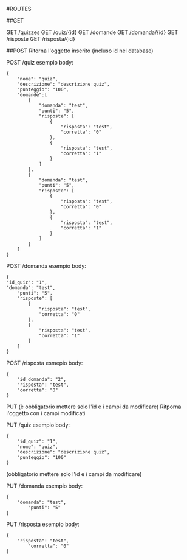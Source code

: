 #ROUTES

##GET

GET /quizzes
GET /quiz/{id}
GET /domande
GET /domanda/{id}
GET /risposte
GET /risposta/{id}


##POST
Ritorna l'oggetto inserito (incluso id nel database)

POST /quiz
esempio body:
```
{
    "nome": "quiz",
    "descrizione": "descrizione quiz",
    "punteggio": "100",
    "domande":[
        {
            "domanda": "test",
            "punti": "5",
            "risposte": [
                {
                    "risposta": "test",
                    "corretta": "0"
                },
                {
                    "risposta": "test",
                    "corretta": "1"
                }
            ]
        },
        {
            "domanda": "test",
            "punti": "5",
            "risposte": [
                {
                    "risposta": "test",
                    "corretta": "0"
                },
                {
                    "risposta": "test",
                    "corretta": "1"
                }
            ]
        }
    ]
}
```


POST /domanda
esempio body:
```
{
"id_quiz": "1",
"domanda": "test",
    "punti": "5",
    "risposte": [
        {
            "risposta": "test",
            "corretta": "0"
        },
        {
            "risposta": "test",
            "corretta": "1"
        }
    ]
}
```

POST /risposta
esmepio body:
```
{
    "id_domanda": "2",
    "risposta": "test",
	"corretta": "0"
}
```





PUT
(è obbligatorio mettere solo l'id e i campi da modificare)
Ritporna l'oggetto con i campi modificati

PUT /quiz
esempio body:
```
{
	"id_quiz": "1",
	"nome": "quiz",
	"descrizione": "descrizione quiz",
	"punteggio": "100"
}
```
(obbligatorio mettere solo l'id e i campi da modificare)


PUT /domanda
esempio body:
```
{
	"domanda": "test",
        "punti": "5"
}
```

PUT /risposta
esempio body:
```
{
	"risposta": "test",
        "corretta": "0"
}
```
